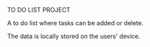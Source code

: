 TO DO LIST PROJECT

A to do list where tasks can be added or delete.

The data is locally stored on the users' device.
